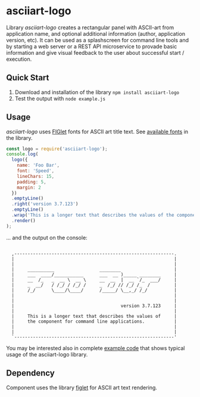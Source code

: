 # asciiart-logo

Library _asciiart-logo_ creates a rectangular panel with ASCII-art from application name, and optional additional information (author, application version, etc). It can be used as a splashscreen for command line tools and by starting a web server or a REST API microservice to provade basic information and give visual feedback to the user about successful start / execution.

## Quick Start

1. Download and installation of the library `npm install asciiart-logo`
2. Test the output with `node example.js`

## Usage

_asciiart-logo_ uses [FIGlet](http://www.figlet.org/examples.html) fonts for ASCII art title text. See [available fonts](gallery.txt) in the library.

``` JavaScript
const logo = require('asciiart-logo');
console.log(
  logo({
    name: 'Foo Bar',
    font: 'Speed',
    lineChars: 15,
    padding: 5,
    margin: 2
  })
  .emptyLine()
  .right('version 3.7.123')
  .emptyLine()
  .wrap('This is a longer text that describes the values of the component for command line applications.')
  .render()
);
```

... and the output on the console:

``` console

  ,------------------------------------------------------------.  
  |                                                            |  
  |                                                            |  
  |     __________                 ________                    |  
  |     ___  ____/___________      ___  __ )_____ ________     |  
  |     __  /_   _  __ \  __ \     __  __  |  __ `/_  ___/     |  
  |     _  __/   / /_/ / /_/ /     _  /_/ // /_/ /_  /         |  
  |     /_/      \____/\____/      /_____/ \__,_/ /_/          |  
  |                                                            |  
  |                                                            |  
  |                                        version 3.7.123     |  
  |                                                            |  
  |     This is a longer text that describes the values of     |  
  |     the component for command line applications.           |  
  |                                                            |  
  |                                                            |  
  `------------------------------------------------------------'  

```

You may be interested also in complete [example code](./example.js) that shows typical usage of the asciiart-logo library.

## Dependency

Component uses the library [figlet](https://www.npmjs.com/package/figlet) for ASCII art text rendering.
